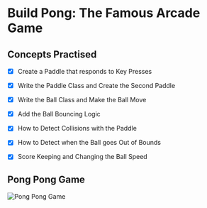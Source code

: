 # Build Pong: The Famous Arcade Game  


## Concepts Practised  
- [x] Create a Paddle that responds to Key Presses  
- [x] Write the Paddle Class and Create the Second Paddle  
- [x] Write the Ball Class and Make the Ball Move  
- [x] Add the Ball Bouncing Logic  
- [x] How to Detect Collisions with the Paddle  
- [x] How to Detect when the Ball goes Out of Bounds  
- [x] Score Keeping and Changing the Ball Speed  



## Pong Pong Game  
![Pong Pong Game](https://user-images.githubusercontent.com/98851253/154784268-637ac016-6603-427c-8390-1d12a1cb3fe2.gif)  
